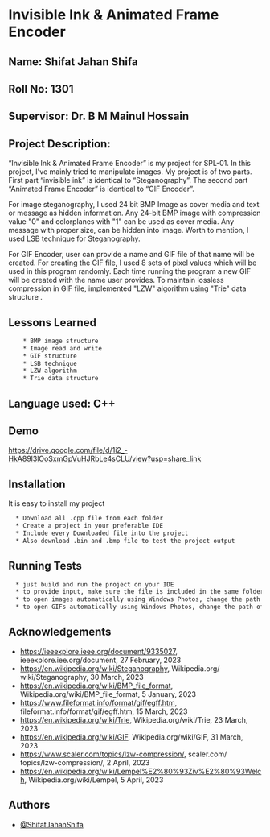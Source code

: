 #  Invisible Ink & Animated Frame Encoder
## Name: Shifat Jahan Shifa
## Roll No: 1301
## Supervisor: Dr. B M Mainul Hossain  
## Project Description:

“Invisible Ink & Animated Frame Encoder” is my project for SPL-01. In this project, I've mainly tried to manipulate images. My project is of two parts. First part “invisible ink” is identical to “Steganography”. The second part “Animated Frame Encoder” is identical to “GIF Encoder”.   

For image steganography, I used 24 bit BMP Image as cover media and text or message as hidden information. Any 24-bit BMP image with compression value "0" and colorplanes with "1" can be used as cover media. Any message with proper size, can be hidden into image. Worth to mention, I used LSB technique for Steganography. 

For GIF Encoder, user can provide a name and GIF file of that name will be created. For creating the GIF file, I used 8 sets of pixel values which will be used in this program randomly. Each time running the program a new GIF will be created with the name user provides. To maintain lossless compression in GIF file, implemented "LZW" algorithm using "Trie" data structure . 


## Lessons Learned


```bash
    * BMP image structure
    * Image read and write
    * GIF structure
    * LSB technique
    * LZW algorithm
    * Trie data structure
```
    
## Language used: C++

## Demo

https://drive.google.com/file/d/1i2_-HkA89l3lOoSxmGpVuHJRbLe4sCLU/view?usp=share_link
## Installation

It is easy to install my project
```bash
  * Download all .cpp file from each folder
  * Create a project in your preferable IDE
  * Include every Downloaded file into the project 
  * Also download .bin and .bmp file to test the project output
```
    
## Running Tests

```bash
  * just build and run the project on your IDE
  * to provide input, make sure the file is included in the same folder as the project 
  * to open images automatically using Windows Photos, change the path of the file in the module "openingImage.cpp".
  * to open GIFs automatically using Windows Photos, change the path of the file in the module "creatingGif.cpp".
```


## Acknowledgements

 - https://ieeexplore.ieee.org/document/9335027,  ieeexplore.iee.org/document, 27 February, 2023
 - https://en.wikipedia.org/wiki/Steganography, Wikipedia.org/ wiki/Steganography, 30 March, 2023
 - https://en.wikipedia.org/wiki/BMP_file_format, Wikipedia.org/wiki/BMP_file_format, 5 January, 2023
 - https://www.fileformat.info/format/gif/egff.htm, fileformat.info/format/gif/egff.htm, 15 March, 2023
 - https://en.wikipedia.org/wiki/Trie, Wikipedia.org/wiki/Trie, 23 March, 2023
 - https://en.wikipedia.org/wiki/GIF, Wikipedia.org/wiki/GIF, 31 March, 2023
 - https://www.scaler.com/topics/lzw-compression/, scaler.com/ topics/lzw-compression/, 2 April, 2023
 - https://en.wikipedia.org/wiki/Lempel%E2%80%93Ziv%E2%80%93Welch, Wikipedia.org/wiki/Lempel, 5 April, 2023



## Authors

- [@ShifatJahanShifa](https://github.com/ShifatJahanShifa)



